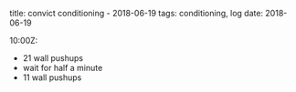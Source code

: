title: convict conditioning - 2018-06-19
tags: conditioning, log
date: 2018-06-19

10:00Z:

- 21 wall pushups
- wait for half a minute
- 11 wall pushups

